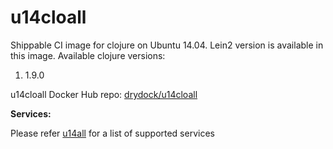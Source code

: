 u14cloall
===================

Shippable CI image for clojure on Ubuntu 14.04. Lein2 version is available in this image.
Available clojure versions:

1. 1.9.0

u14cloall Docker Hub repo: [drydock/u14cloall](https://hub.docker.com/r/drydock/u14cloall/)
  
**Services:**

Please refer [u14all](https://github.com/dry-dock/u14all) for a list of supported services


